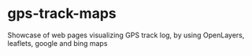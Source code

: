 # gps-track-maps
Showcase of web pages visualizing GPS track log, by using OpenLayers, leaflets, google and bing maps
